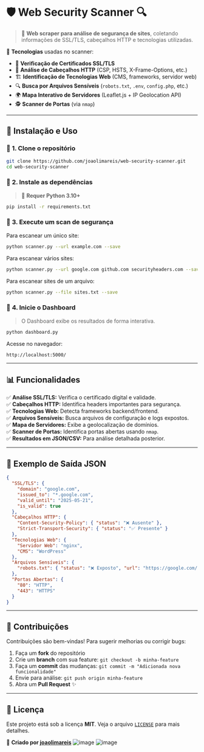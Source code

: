 

# 🛡️ Web Security Scanner 🔍  

> 🚀 **Web scraper para análise de segurança de sites**, coletando informações de SSL/TLS, cabeçalhos HTTP e tecnologias utilizadas.

🔹 **Tecnologias** usadas no scanner:
- 📜 **Verificação de Certificados SSL/TLS**  
- 🔐 **Análise de Cabeçalhos HTTP** (CSP, HSTS, X-Frame-Options, etc.)  
- 🏗️ **Identificação de Tecnologias Web** (CMS, frameworks, servidor web)  
- 🔍 **Busca por Arquivos Sensíveis** (`robots.txt`, `.env`, `config.php`, etc.)  
- 🌍 **Mapa Interativo de Servidores** (Leaflet.js + IP Geolocation API)  
- 🕵️ **Scanner de Portas** (via `nmap`)  
---

## 🚀 **Instalação e Uso**

### 📌 **1. Clone o repositório**
```bash
git clone https://github.com/joaolimareis/web-security-scanner.git
cd web-security-scanner
```

### 📌 **2. Instale as dependências**
> 🐍 **Requer Python 3.10+**  
```bash
pip install -r requirements.txt
```

### 📌 **3. Execute um scan de segurança**
Para escanear um único site:
```bash
python scanner.py --url example.com --save
```
Para escanear vários sites:
```bash
python scanner.py --url google.com github.com securityheaders.com --save
```
Para escanear sites de um arquivo:
```bash
python scanner.py --file sites.txt --save
```

### 📌 **4. Inicie o Dashboard**
> O Dashboard exibe os resultados de forma interativa.  
```bash
python dashboard.py
```
Acesse no navegador:
```
http://localhost:5000/
```

---

## 📊 **Funcionalidades**
✅ **Análise SSL/TLS:** Verifica o certificado digital e validade.  
✅ **Cabeçalhos HTTP:** Identifica headers importantes para segurança.  
✅ **Tecnologias Web:** Detecta frameworks backend/frontend.  
✅ **Arquivos Sensíveis:** Busca arquivos de configuração e logs expostos.  
✅ **Mapa de Servidores:** Exibe a geolocalização de domínios.  
✅ **Scanner de Portas:** Identifica portas abertas usando `nmap`.  
✅ **Resultados em JSON/CSV:** Para análise detalhada posterior.  

---

## 📜 **Exemplo de Saída JSON**
```json
{
  "SSL/TLS": {
    "domain": "google.com",
    "issued_to": "*.google.com",
    "valid_until": "2025-05-21",
    "is_valid": true
  },
  "Cabeçalhos HTTP": {
    "Content-Security-Policy": { "status": "❌ Ausente" },
    "Strict-Transport-Security": { "status": "✅ Presente" }
  },
  "Tecnologias Web": {
    "Servidor Web": "nginx",
    "CMS": "WordPress"
  },
  "Arquivos Sensíveis": {
    "robots.txt": { "status": "❌ Exposto", "url": "https://google.com/robots.txt" }
  },
  "Portas Abertas": {
    "80": "HTTP",
    "443": "HTTPS"
  }
}
```

---

## 🤝 **Contribuições**
Contribuições são bem-vindas! Para sugerir melhorias ou corrigir bugs:  
1. Faça um **fork** do repositório  
2. Crie um **branch** com sua feature: `git checkout -b minha-feature`  
3. Faça um **commit** das mudanças: `git commit -m "Adicionada nova funcionalidade"`  
4. Envie para análise: `git push origin minha-feature`  
5. Abra um **Pull Request** ✨  

---

## 📜 **Licença**
Este projeto está sob a licença **MIT**. Veja o arquivo [`LICENSE`](LICENSE) para mais detalhes.

🔗 **Criado por [joaolimareis](https://github.com/joaolimareis)**
![image](https://github.com/user-attachments/assets/d8108228-e738-4260-97b7-63f545d2b97d)
![image](https://github.com/user-attachments/assets/a8819105-34e9-443f-b850-7ad6815a10d2)



